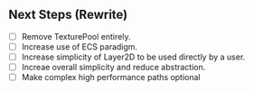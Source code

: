 ## Next Steps (Rewrite)
- [ ] Remove TexturePool entirely.
- [ ] Increase use of ECS paradigm.
- [ ] Increase simplicity of Layer2D to be used directly by a user.
- [ ] Increae overall simplicity and reduce abstraction.
- [ ] Make complex high performance paths optional
